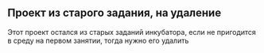 ## Проект из старого задания, на удаление

Этот проект остался из старых заданий инкубатора, если не пригодится в среду на первом занятии, тогда нужно его удалить
